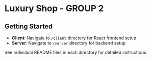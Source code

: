 # Luxury Shop - GROUP 2

## Getting Started
- **Client**: Navigate to `/client` directory for React frontend setup
- **Server**: Navigate to `/server` directory for backend setup

See individual README files in each directory for detailed instructions.